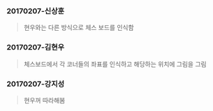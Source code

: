 ﻿### 20170207-신상훈
>현우와는 다른 방식으로 체스 보드를 인식함

### 20170207-김현우
>체스보드에서 각 코너들의 좌표를 인식하고 해당하는 위치에 그림을 그림

### 20170207-강지성
>현우꺼 따라해봄

